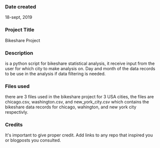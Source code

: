 ### Date created
18-sept, 2019

### Project Title
Bikeshare Project

### Description
is a python script for bikeshare statistical analysis, it receive input from the user for which city to make analysis on. Day and month of the data records to be use in the analysis if data filtering  is needed.

### Files used
there are 3 files used in the bikeshare project for 3 USA cities, the files are chicago.csv, washington.csv, and new_york_city.csv which contains the bikeshare data records for chicago, wahington, and new york city respectivly.

### Credits
It's important to give proper credit. Add links to any repo that inspired you or blogposts you consulted.

